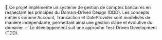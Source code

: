 🚀 Ce projet implémente un système de gestion de comptes bancaires en respectant les principes du Domain-Driven Design (DDD). Les concepts métiers comme Account, Transaction et DateProvider sont modélisés de manière indépendante, permettant ainsi une gestion claire et évolutive du domaine. ✅ Le développement suit une approche Test-Driven Development (TDD).
